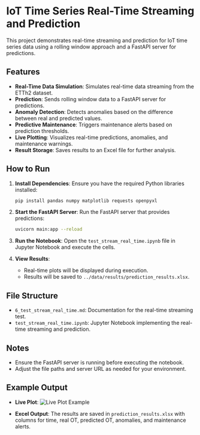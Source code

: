 # IoT Time Series Real-Time Streaming and Prediction

This project demonstrates real-time streaming and prediction for IoT time series data using a rolling window approach and a FastAPI server for predictions.

## Features

- **Real-Time Data Simulation**: Simulates real-time data streaming from the ETTh2 dataset.
- **Prediction**: Sends rolling window data to a FastAPI server for predictions.
- **Anomaly Detection**: Detects anomalies based on the difference between real and predicted values.
- **Predictive Maintenance**: Triggers maintenance alerts based on prediction thresholds.
- **Live Plotting**: Visualizes real-time predictions, anomalies, and maintenance warnings.
- **Result Storage**: Saves results to an Excel file for further analysis.

## How to Run

1. **Install Dependencies**:
   Ensure you have the required Python libraries installed:
   ```bash
   pip install pandas numpy matplotlib requests openpyxl
   ```

2. **Start the FastAPI Server**:
   Run the FastAPI server that provides predictions:
   ```bash
   uvicorn main:app --reload
   ```

3. **Run the Notebook**:
   Open the `test_stream_real_time.ipynb` file in Jupyter Notebook and execute the cells.

4. **View Results**:
   - Real-time plots will be displayed during execution.
   - Results will be saved to `../data/results/prediction_results.xlsx`.

## File Structure

- `6_test_stream_real_time.md`: Documentation for the real-time streaming test.
- `test_stream_real_time.ipynb`: Jupyter Notebook implementing the real-time streaming and prediction.

## Notes

- Ensure the FastAPI server is running before executing the notebook.
- Adjust the file paths and server URL as needed for your environment.

## Example Output

- **Live Plot**:
  ![Live Plot Example](example_plot.png)

- **Excel Output**:
  The results are saved in `prediction_results.xlsx` with columns for time, real OT, predicted OT, anomalies, and maintenance alerts.